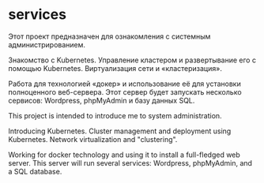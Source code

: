 # services

Этот проект предназначен для ознакомления с системным администрированием.

Знакомство с Kubernetes. Управление кластером и развертывание его с помощью Kubernetes. Виртуализация сети и «кластеризация».

Работа для технологией «докер» и использование её для установки полноценного веб-сервера. Этот сервер будет запускать несколько сервисов: Wordpress, phpMyAdmin и базу данных SQL.


This project is intended to introduce me to system administration.

Introducing Kubernetes. Cluster management and deployment using Kubernetes. Network virtualization and "clustering". 

Working for docker technology and using it to install a full-fledged web server. This server will run several services: Wordpress, phpMyAdmin, and a SQL database.
